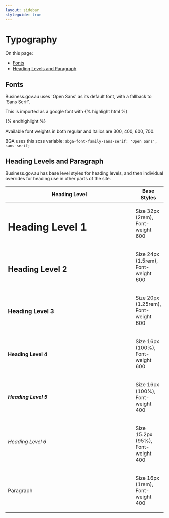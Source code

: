 ```yaml
---
layout: sidebar
styleguide: true
---
```


# Typography

On this page:

- [Fonts](#fonts)
- [Heading Levels and Paragraph](#heading-levels)

<div id="fonts"></div>

## Fonts

Business.gov.au uses 'Open Sans' as its default font, with a fallback to 'Sans Serif'.

This is imported as a google font with 
{% highlight html %}
<link rel="stylesheet" type="text/css" href="//fonts.googleapis.com/css?family=Open+Sans:300italic,400italic,600italic,700italic,300,400,600,700">
{% endhighlight %} 

Available font weights in both regular and italics are 300, 400, 600, 700.

BGA uses this scss variable: `$bga-font-family-sans-serif: 'Open Sans', sans-serif;`

<div id="heading-levels"></div>

## Heading Levels and Paragraph

Business.gov.au has base level styles for heading levels, and then individual overrides
for heading use in other parts of the site.

<table>
  <thead>
    <tr>
      <th width="400">Heading Level</th>
      <th>Base Styles</th>
    </tr>
  </thead>
  <tbody>
    <tr>
      <td><h1>Heading Level 1</h1></td>
      <td><p>Size 32px (2rem), Font-weight 600</p></td>
    </tr>
    <tr>
      <td><h2>Heading Level 2</h2></td>
      <td><p>Size 24px (1.5rem), Font-weight 600</p></td>
    </tr>
    <tr>
      <td><h3>Heading Level 3</h3></td>
      <td><p>Size 20px (1.25rem), Font-weight 600</p></td>
    </tr>
    <tr>
      <td><h4>Heading Level 4</h4></td>
      <td><p>Size 16px (100%), Font-weight 600</p></td>
    </tr>
    <tr>
      <td><h5>Heading Level 5</h5></td>
      <td><p>Size 16px (100%), Font-weight 400</p></td>
    </tr>
    <tr>
      <td><h6>Heading Level 6</h6></td>
      <td><p>Size 15.2px (95%), Font-weight 400</p></td>
    </tr>
    <tr>
      <td><p>Paragraph</p></td>
      <td><p>Size 16px (1rem), Font-weight 400</p></td>
    </tr>
  </tbody>
</table>